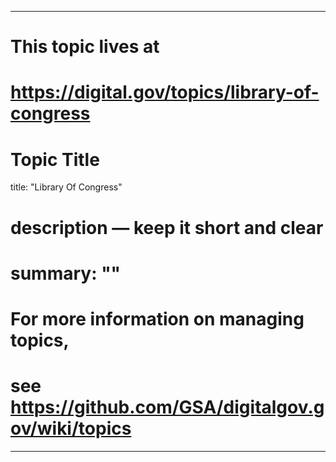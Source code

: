 
---
# This topic lives at
# https://digital.gov/topics/library-of-congress

# Topic Title
title: "Library Of Congress"

# description — keep it short and clear
# summary: ""


# For more information on managing topics,
# see https://github.com/GSA/digitalgov.gov/wiki/topics
---